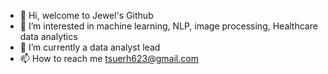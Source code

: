 - 👋 Hi, welcome to Jewel's Github
- 👀 I’m interested in machine learning, NLP, image processing, Healthcare data analytics
- 🌱 I’m currently a data analyst lead
- 📫 How to reach me tsuerh623@gmail.com

<!---
TsuErh/TsuErh is a ✨ special ✨ repository because its `README.md` (this file) appears on your GitHub profile.
You can click the Preview link to take a look at your changes.
--->
